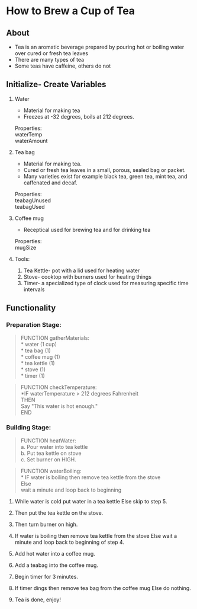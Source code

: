 # How to Brew a Cup of Tea

## About

- Tea is an aromatic beverage prepared by pouring hot or boiling water over cured or fresh tea leaves 
- There are many types of tea
- Some teas have caffeine, others do not

## Initialize- Create Variables

1. Water
    - Material for making tea
    - Freezes at -32 degrees, boils at 212 degrees.

    Properties: <br>
        waterTemp <br>
        waterAmount <br>

2. Tea bag
    - Material for making tea.
    - Cured or fresh tea leaves in a small, porous, sealed bag or packet.
    - Many varieties exist for example black tea, green tea, mint tea, and caffenated and decaf.

    Properties: <br>
        teabagUnused <br>
        teabagUsed <br>

3. Coffee mug
    - Receptical used for brewing tea and for drinking tea

    Properties: <br>
        mugSize 

4. Tools:
    1. Tea Kettle- pot with a lid used for heating water
    2. Stove- cooktop with burners used for heating things
    3. Timer- a specialized type of clock used for measuring specific time intervals

## Functionality

### Preparation Stage:

> FUNCTION gatherMaterials: <br>
    * water (1 cup) <br>
    * tea bag (1) <br>
    * coffee mug (1) <br>
    * tea kettle (1) <br>
    * stove (1) <br>
    * timer (1) <br>

> FUNCTION checkTemperature: <br>
>    *IF waterTemperature > 212 degrees Fahrenheit <br>
>        THEN  <br>
>           Say "This water is hot enough." <br>
>               END

### Building Stage:

> FUNCTION heatWater: <br>
>   a. Pour water into tea kettle <br>
>   b. Put tea kettle on stove <br>
>   c. Set burner on HIGH. <br>

> FUNCTION waterBoiling: <br>
>     * IF water is boiling then remove tea kettle from the stove <br>
>            Else <br>
>                wait a minute and loop back to beginning <br>


1. While water is cold put water in a tea kettle
    Else
    skip to step 5.

2. Then put the tea kettle on the stove.

3. Then turn burner on high.

4. If water is boiling then remove tea kettle from the stove
    Else 
    wait a minute and loop back to beginning of step 4.

5. Add hot water into a coffee mug.

6. Add a teabag into the coffee mug.

7. Begin timer for 3 minutes.

8. If timer dings then remove tea bag from the coffee mug
    Else 
    do nothing.

9. Tea is done, enjoy!
